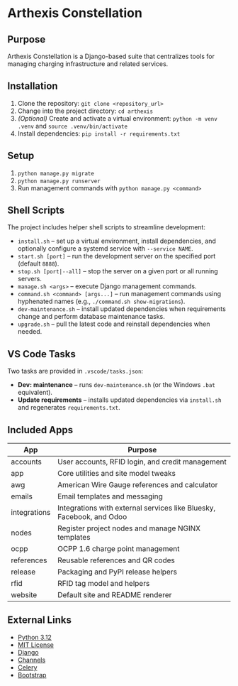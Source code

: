 # Arthexis Constellation

## Purpose
Arthexis Constellation is a Django-based suite that centralizes tools for managing charging infrastructure and related services.

## Installation
1. Clone the repository: `git clone <repository_url>`
2. Change into the project directory: `cd arthexis`
3. *(Optional)* Create and activate a virtual environment: `python -m venv .venv` and `source .venv/bin/activate`
4. Install dependencies: `pip install -r requirements.txt`

## Setup
1. `python manage.py migrate`
2. `python manage.py runserver`
3. Run management commands with `python manage.py <command>`

## Shell Scripts
The project includes helper shell scripts to streamline development:
- `install.sh` – set up a virtual environment, install dependencies, and optionally configure a systemd service with `--service NAME`.
- `start.sh [port]` – run the development server on the specified port (default `8888`).
- `stop.sh [port|--all]` – stop the server on a given port or all running servers.
- `manage.sh <args>` – execute Django management commands.
- `command.sh <command> [args...]` – run management commands using hyphenated names (e.g., `./command.sh show-migrations`).
- `dev-maintenance.sh` – install updated dependencies when requirements change and perform database maintenance tasks.
- `upgrade.sh` – pull the latest code and reinstall dependencies when needed.

## VS Code Tasks
Two tasks are provided in `.vscode/tasks.json`:
- **Dev: maintenance** – runs `dev-maintenance.sh` (or the Windows `.bat` equivalent).
- **Update requirements** – installs updated dependencies via `install.sh` and regenerates `requirements.txt`.

## Included Apps
| App | Purpose |
| --- | --- |
| accounts | User accounts, RFID login, and credit management |
| app | Core utilities and site model tweaks |
| awg | American Wire Gauge references and calculator |
| emails | Email templates and messaging |
| integrations | Integrations with external services like Bluesky, Facebook, and Odoo |
| nodes | Register project nodes and manage NGINX templates |
| ocpp | OCPP 1.6 charge point management |
| references | Reusable references and QR codes |
| release | Packaging and PyPI release helpers |
| rfid | RFID tag model and helpers |
| website | Default site and README renderer |

## External Links
- [Python 3.12](https://www.python.org/downloads/release/python-31210/)
- [MIT License](LICENSE)
- [Django](https://www.djangoproject.com/)
- [Channels](https://channels.readthedocs.io/)
- [Celery](https://docs.celeryq.dev/)
- [Bootstrap](https://getbootstrap.com/)
